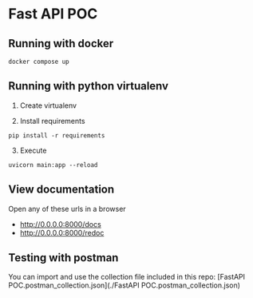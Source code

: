 # Fast API POC

## Running with docker

```shell
docker compose up
```

## Running with python virtualenv

1. Create virtualenv

2. Install requirements

```shell
pip install -r requirements
```

3. Execute

```shell
uvicorn main:app --reload
```

## View documentation 

Open any of these urls in a browser

- http://0.0.0.0:8000/docs
- http://0.0.0.0:8000/redoc

## Testing with postman

You can import and use the collection file included in this repo: [FastAPI POC.postman_collection.json](./FastAPI POC.postman_collection.json)

